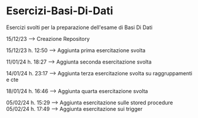 # Esercizi-Basi-Di-Dati
Esercizi svolti per la preparazione dell'esame di Basi Di Dati

15/12/23 --> Creazione Repository

15/12/23 h. 12:50 --> Aggiunta prima esercitazione svolta

11/01/24 h. 18:27 --> Aggiunta seconda esercitazione svolta

14/01/24 h. 23:17 --> Aggiunta terza esercitazione svolta su raggruppamenti e cte

18/01/24 h. 16:46 --> Aggiunta quarta esercitazione svolta

05/02/24 h. 15:29 --> Aggiunta esercitazione sulle stored procedure
05/02/24 h. 17:49 --> Aggiunta esercitazione sui trigger
